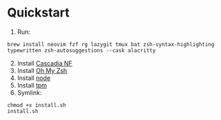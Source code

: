 # Quickstart
1. Run:
```
brew install neovim fzf rg lazygit tmux bat zsh-syntax-highlighting typewritten zsh-autosuggestions --cask alacritty
```
2. Install [Cascadia NF](https://github.com/microsoft/cascadia-code/releases)
3. Install [Oh My Zsh](https://ohmyz.sh/#install)
4. Install [node](https://nodejs.org/en/download)
5. Install [tpm](https://github.com/tmux-plugins/tpm)
6. Symlink:
```
chmod +x install.sh
install.sh
```
